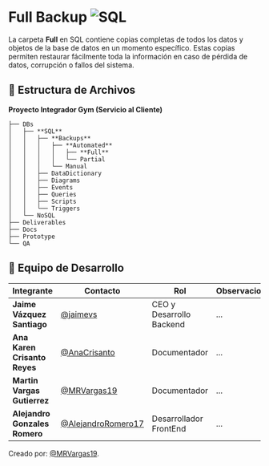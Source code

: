 # **Full Backup** ![SQL](https://img.shields.io/badge/SQL-blue?logo=microsoftsqlserver)

La carpeta **Full** en SQL contiene copias completas de todos los datos y objetos de la base de datos en un momento específico. Estas copias permiten restaurar fácilmente toda la información en caso de pérdida de datos, corrupción o fallos del sistema.


## 📁 **Estructura de Archivos**
**Proyecto Integrador Gym (Servicio al Cliente)**

```plaintext
├── DBs
│   ├── **SQL**
│   │   ├── **Backups**
│   │   │   ├── **Automated**
│   │   │   │   ├── **Full**
│   │   │   │   └── Partial
│   │   │   └── Manual
│   │   ├── DataDictionary
│   │   ├── Diagrams
│   │   ├── Events
│   │   ├── Queries
│   │   ├── Scripts
│   │   └── Triggers
│   └── NoSQL
├── Deliverables
├── Docs
├── Prototype
└── QA
```

## 👥 **Equipo de Desarrollo**

| **Integrante**                | **Contacto**                                               | **Rol**                  | **Observaciones** |
| ----------------------------- | ---------------------------------------------------------- | ------------------------ | ----------------- |
| **Jaime Vázquez Santiago**    | [@jaimevs](https://github.com/jaimevs)                     | CEO y Desarrollo Backend | ...               |
| **Ana Karen Crisanto Reyes** | [@AnaCrisanto](https://github.com/AnaCrisanto)             | Documentador             | ...               |
| **Martin Vargas Gutierrez**   | [@MRVargas19](https://github.com/MRVargas19)               | Documentador             | ...               |
| **Alejandro Gonzales Romero** | [@AlejandroRomero17](https://github.com/AlejandroRomero17) | Desarrollador FrontEnd   | ...               |


Creado por: [@MRVargas19](https://github.com/MRVargas19).

